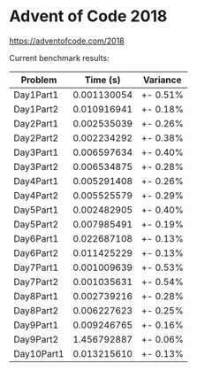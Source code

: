Advent of Code 2018
===================

https://adventofcode.com/2018

Current benchmark results:

|Problem|Time (s)|Variance|
|-|-|-|
|Day1Part1|0.001130054|+-  0.51%|
|Day1Part2|0.010916941|+-  0.18%|
|Day2Part1|0.002535039|+-  0.26%|
|Day2Part2|0.002234292|+-  0.38%|
|Day3Part1|0.006597634|+-  0.40%|
|Day3Part2|0.006534875|+-  0.28%|
|Day4Part1|0.005291408|+-  0.26%|
|Day4Part2|0.005525579|+-  0.29%|
|Day5Part1|0.002482905|+-  0.40%|
|Day5Part2|0.007985491|+-  0.19%|
|Day6Part1|0.022687108|+-  0.13%|
|Day6Part2|0.011425229|+-  0.13%|
|Day7Part1|0.001009639|+-  0.53%|
|Day7Part2|0.001035631|+-  0.54%|
|Day8Part1|0.002739216|+-  0.28%|
|Day8Part2|0.006227623|+-  0.25%|
|Day9Part1|0.009246765|+-  0.16%|
|Day9Part2|1.456792887|+-  0.06%|
|Day10Part1|0.013215610|+-  0.13%|
